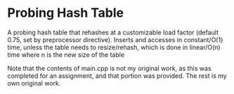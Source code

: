 # Probing Hash Table

A probing hash table that rehashes at a customizable load factor (default 0.75, set by preprocessor directive).
Inserts and accesses in constant/O(1) time, unless the table needs to resize/rehash, which is done in linear/O(n) time where n is the new size of the table

Note that the contents of main.cpp is not my original work, as this was completed for an assignment, and that portion was provided. The rest is my own original work.
